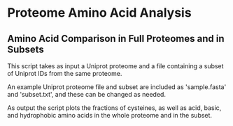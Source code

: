 # Proteome Amino Acid Analysis

## Amino Acid Comparison in Full Proteomes and in Subsets

This script takes as input a Uniprot proteome and a file containing a subset of Uniprot IDs from the same proteome. 

An example Uniprot proteome file and subset are included as 'sample.fasta' and 'subset.txt', and these can be changed as needed. 

As output the script plots the fractions of cysteines, as well as acid, basic, and hydrophobic amino acids in the whole proteome and in the subset.
